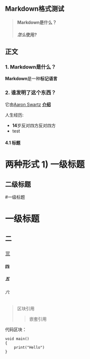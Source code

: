 ## Markdown格式测试
> #### Markdown是什么？
> #### *怎么*使用?

## 正文
### 1. Markdown是什么？
**Markdown**是一种**标记语言**

### 2. 谁发明了这个东西？
它由[Aaron Swartz](http://www.aaronsw.com/)
[**介绍**](www.163.com)

人生经历:
+ **14**岁反对四方反对四方
+ test

#### 4.1 标题
两种形式
1)
一级标题
================
二级标题
----------------

#一级标题
# 一级标题
## 二
### 三
#### 四
##### 五
###### 六

>区块引用
>>嵌套引用

代码区块：

    void main()
    {
        print("Hello")
    }
